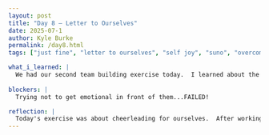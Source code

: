 ```yaml
---
layout: post
title: "Day 8 – Letter to Ourselves"
date: 2025-07-1
author: Kyle Burke
permalink: /day8.html
tags: ["just fine", "letter to ourselves", "self joy", "suno", "overcoming obstacles"]

what_i_learned: |
  We had our second team building exercise today.  I learned about the undergraduate team members...D Fliers!
  
blockers: |
  Trying not to get emotional in front of them...FAILED!

reflection: |
  Today's exercise was about cheerleading for ourselves.  After working with my group, I am seeing how much pressure they are feeling. Getting ready for the mid-summer symposium has nerves and expectations really high, so I wanted to do something to calm them down and remember how great they are. We started off giving each other grows and glows, highlighting appreciated moments from each other.  Afterwards, I gave an assignment of writing a letter to our younger selves (1, 5, or 10 years ago). In this letter, we wrote letting our younger selves know what we've done to get to this very day...our accomplishments, obstacles, or anything that we wanted to share. Some of our greatest strength comes from our personal truth, but often times, we forget this...too busy, too tired, too scared. Their responses were absolutely the most heartfelt and authentic.  I had to hold back serious tears listening to their letters, because they really took down their veils and shared their personal journies. I wanted them to remember how far they've come and what they had to overcome to be here, as well as seeing their goup partners through another lens. By the end of the letters, I think they developed a new appreciation for each other, and an understanding how they are each a perfect piece of this great puzzle. The exercise ended with an online musical game with suno.com.  This software is a great tool, using AI to create personalized songs. Everyone created a song to share...in the words of MJB, they will be 'Just Fine!'
---
```

